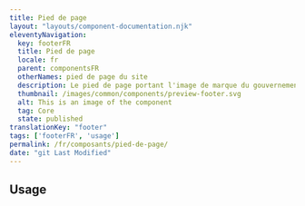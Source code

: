 ```yaml
---
title: Pied de page
layout: "layouts/component-documentation.njk"
eleventyNavigation:
  key: footerFR
  title: Pied de page
  locale: fr
  parent: componentsFR
  otherNames: pied de page du site
  description: Le pied de page portant l'image de marque du gouvernement du Canada.
  thumbnail: /images/common/components/preview-footer.svg
  alt: This is an image of the component
  tag: Core
  state: published
translationKey: "footer"
tags: ['footerFR', 'usage']
permalink: /fr/composants/pied-de-page/
date: "git Last Modified"
---
```


## Usage